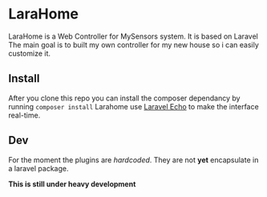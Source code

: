 # LaraHome

LaraHome is a Web Controller for MySensors system. It is based on Laravel
The main goal is to built my own controller for my new house so i can easily customize it.

## Install

After you clone this repo you can install the composer dependancy by running `composer install`
Larahome use [Laravel Echo](https://laravel.com/docs/5.4/broadcasting#installing-laravel-echo) to make the interface real-time.

## Dev

For the moment the plugins are *hardcoded*. They are not **yet** encapsulate in a laravel package.

**This is still under heavy development**